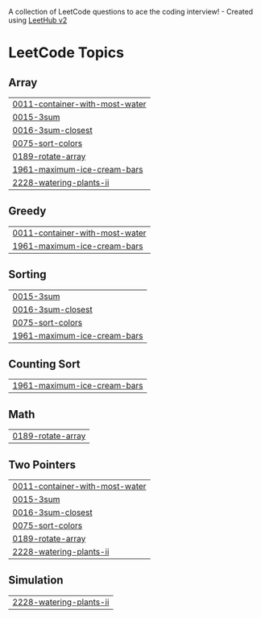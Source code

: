 A collection of LeetCode questions to ace the coding interview! - Created using [LeetHub v2](https://github.com/arunbhardwaj/LeetHub-2.0)
<!---LeetCode Topics Start-->
# LeetCode Topics
## Array
|  |
| ------- |
| [0011-container-with-most-water](https://github.com/bhavishya112/dsa/tree/master/0011-container-with-most-water) |
| [0015-3sum](https://github.com/bhavishya112/dsa/tree/master/0015-3sum) |
| [0016-3sum-closest](https://github.com/bhavishya112/dsa/tree/master/0016-3sum-closest) |
| [0075-sort-colors](https://github.com/bhavishya112/dsa/tree/master/0075-sort-colors) |
| [0189-rotate-array](https://github.com/bhavishya112/dsa/tree/master/0189-rotate-array) |
| [1961-maximum-ice-cream-bars](https://github.com/bhavishya112/dsa/tree/master/1961-maximum-ice-cream-bars) |
| [2228-watering-plants-ii](https://github.com/bhavishya112/dsa/tree/master/2228-watering-plants-ii) |
## Greedy
|  |
| ------- |
| [0011-container-with-most-water](https://github.com/bhavishya112/dsa/tree/master/0011-container-with-most-water) |
| [1961-maximum-ice-cream-bars](https://github.com/bhavishya112/dsa/tree/master/1961-maximum-ice-cream-bars) |
## Sorting
|  |
| ------- |
| [0015-3sum](https://github.com/bhavishya112/dsa/tree/master/0015-3sum) |
| [0016-3sum-closest](https://github.com/bhavishya112/dsa/tree/master/0016-3sum-closest) |
| [0075-sort-colors](https://github.com/bhavishya112/dsa/tree/master/0075-sort-colors) |
| [1961-maximum-ice-cream-bars](https://github.com/bhavishya112/dsa/tree/master/1961-maximum-ice-cream-bars) |
## Counting Sort
|  |
| ------- |
| [1961-maximum-ice-cream-bars](https://github.com/bhavishya112/dsa/tree/master/1961-maximum-ice-cream-bars) |
## Math
|  |
| ------- |
| [0189-rotate-array](https://github.com/bhavishya112/dsa/tree/master/0189-rotate-array) |
## Two Pointers
|  |
| ------- |
| [0011-container-with-most-water](https://github.com/bhavishya112/dsa/tree/master/0011-container-with-most-water) |
| [0015-3sum](https://github.com/bhavishya112/dsa/tree/master/0015-3sum) |
| [0016-3sum-closest](https://github.com/bhavishya112/dsa/tree/master/0016-3sum-closest) |
| [0075-sort-colors](https://github.com/bhavishya112/dsa/tree/master/0075-sort-colors) |
| [0189-rotate-array](https://github.com/bhavishya112/dsa/tree/master/0189-rotate-array) |
| [2228-watering-plants-ii](https://github.com/bhavishya112/dsa/tree/master/2228-watering-plants-ii) |
## Simulation
|  |
| ------- |
| [2228-watering-plants-ii](https://github.com/bhavishya112/dsa/tree/master/2228-watering-plants-ii) |
<!---LeetCode Topics End-->